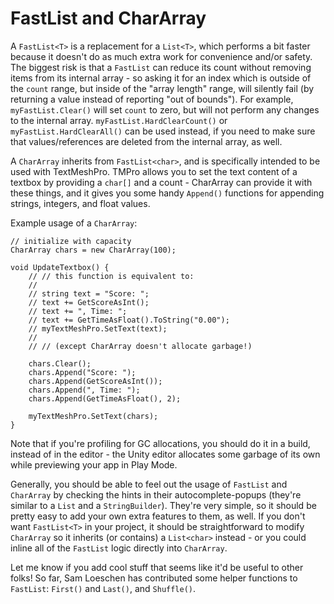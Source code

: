 # FastList<T> and CharArray
  A `FastList<T>` is a replacement for a `List<T>`, which performs a bit faster because it doesn't do as much extra work for convenience and/or safety.  The biggest risk is that a `FastList` can reduce its count without removing items from its internal array - so asking it for an index which is outside of the `count` range, but inside of the "array length" range, will silently fail (by returning a value instead of reporting "out of bounds").  For example, `myFastList.Clear()` will set `count` to zero, but will not perform any changes to the internal array.  `myFastList.HardClearCount()` or `myFastList.HardClearAll()` can be used instead, if you need to make sure that values/references are deleted from the internal array, as well.
  
  A `CharArray` inherits from `FastList<char>`, and is specifically intended to be used with TextMeshPro.  TMPro allows you to set the text content of a textbox by providing a `char[]` and a count - CharArray can provide it with these things, and it gives you some handy `Append()` functions for appending strings, integers, and float values.
  
  Example usage of a `CharArray`:
```
// initialize with capacity
CharArray chars = new CharArray(100);

void UpdateTextbox() {
    // // this function is equivalent to:
    //
    // string text = "Score: ";
    // text += GetScoreAsInt();
    // text += ", Time: ";
    // text += GetTimeAsFloat().ToString("0.00");
    // myTextMeshPro.SetText(text);
    //
    // // (except CharArray doesn't allocate garbage!)

    chars.Clear();
    chars.Append("Score: ");
    chars.Append(GetScoreAsInt());
    chars.Append(", Time: ");
    chars.Append(GetTimeAsFloat(), 2);
    
    myTextMeshPro.SetText(chars);
}
```
  Note that if you're profiling for GC allocations, you should do it in a build, instead of in the editor - the Unity editor allocates some garbage of its own while previewing your app in Play Mode.

  Generally, you should be able to feel out the usage of `FastList` and `CharArray` by checking the hints in their autocomplete-popups (they're similar to a `List` and a `StringBuilder`).  They're very simple, so it should be pretty easy to add your own extra features to them, as well.  If you don't want `FastList<T>` in your project, it should be straightforward to modify `CharArray` so it inherits (or contains) a `List<char>` instead - or you could inline all of the `FastList` logic directly into `CharArray`.
    
  Let me know if you add cool stuff that seems like it'd be useful to other folks!  So far, Sam Loeschen has contributed some helper functions to `FastList`:  `First()` and `Last()`, and `Shuffle()`.

